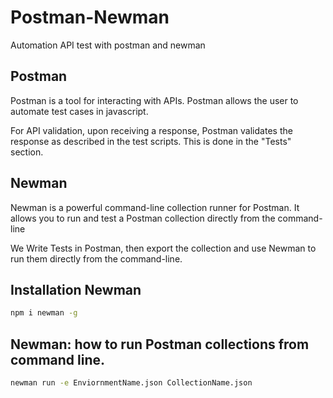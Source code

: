 # Postman-Newman

Automation API test with postman and newman

## Postman
Postman is a tool for interacting with APIs. Postman allows the user to automate test cases in javascript.

For API validation, upon receiving a response, Postman validates the response as described in the test scripts. This is done in the "Tests" section.

## Newman

Newman is a powerful command-line collection runner for Postman. It allows you to run and test a Postman collection directly from the command-line

We Write Tests in Postman, then export the collection and use Newman to run them directly from the command-line.
## Installation Newman


```bash
npm i newman -g
```

## Newman: how to run Postman collections from command line.

```bash
newman run -e EnviornmentName.json CollectionName.json
```
